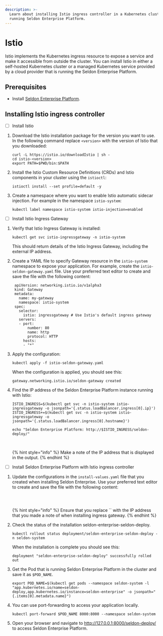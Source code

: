 ```yaml
---
description: >-
  Learn about installing Istio ingress controller in a Kubernetes cluster
  running Seldon Enterprise Platform.
---
```


# Istio

Istio implements the Kubernetes ingress resource to expose a service and make it accessible from outside the cluster. You can install Istio in either a self-hosted Kubernetes cluster or a managed Kubernetes service provided by a cloud provider that is running the Seldon Enterprise Platform.

## Prerequisites

* Install [Seldon Enterprise Platform](../seldon-enterprise-platform.md).

## Installing Istio ingress controller

* [ ] Install Istio

1.  Download the Istio installation package for the version you want to use. In the following command replace `<version>` with the version of Istio that you downloaded:

    ```
    curl -L https://istio.io/downloadIstio | sh -
    cd istio-<version>
    export PATH=$PWD/bin:$PATH
    ```
2.  Install the Istio Custom Resource Definitions (CRDs) and Istio components in your cluster using the `istioctl`:

    ```
    istioctl install --set profile=default -y
    ```
3.  Create a namespace where you want to enable Istio automatic sidecar injection. For example in the namespace `istio-system`:

    ```
    kubectl label namespace istio-system istio-injection=enabled
    ```

* [ ] Install Istio Ingress Gateway

1.  Verify that Istio Ingress Gateway is installed:

    ```
    kubectl get svc istio-ingressgateway -n istio-system
    ```

    This should return details of the Istio Ingress Gateway, including the external IP address.
2.  Create a YAML file to specify Gateway resource in the `istio-system` namespace to expose your application. For example, create the `istio-seldon-gateway.yaml` file. Use your preferred text editor to create and save the file with the following content:

    ```
     apiVersion: networking.istio.io/v1alpha3
     kind: Gateway
     metadata:
       name: my-gateway
       namespace: istio-system
     spec:
       selector:
         istio: ingressgateway # Use Istio's default ingress gateway
       servers:
       - port:
           number: 80
           name: http
           protocol: HTTP
         hosts:
         - "*"
    ```
3.  Apply the configuration:

    ```
    kubectl apply -f istio-seldon-gateway.yaml
    ```

    When the configuration is applied, you should see this:

    ```
    gateway.networking.istio.io/seldon-gateway created
    ```
4.  Find the IP address of the Seldon Enterprise Platform instance running with Istio:

    ```
    ISTIO_INGRESS=$(kubectl get svc -n istio-system istio-ingressgateway -o jsonpath='{.status.loadBalancer.ingress[0].ip}')
    ISTIO_INGRESS+=$(kubectl get svc -n istio-system istio-ingressgateway -o jsonpath='{.status.loadBalancer.ingress[0].hostname}')

    echo "Seldon Enterprise Platform: http://$ISTIO_INGRESS/seldon-deploy/"

    ```
    <br>

    {% hint style="info" %}
    Make a note of the IP address that is displayed in the output.
    {% endhint %}
  
* [ ] Install Seldon Enterprise Platform with Istio ingress controller

1. Update the configurations in the `install-values.yaml` file that you created when installing Seldon Enterprise. Use your preferred text editor to create and save the file with the following content:
    ```
      
   
    ```
    <br>
    {% hint style="info" %}
    Ensure that you replace `<ip_address>` with the IP address that you made a note of when installing ingress gateway.
    {% endhint %}
1.  Check the status of the installation seldon-enterprise-seldon-deploy.

    ```
    kubectl rollout status deployment/seldon-enterprise-seldon-deploy -n seldon-system
    ```

    When the installation is complete you should see this:

    ```
    deployment "seldon-enterprise-seldon-deploy" successfully rolled out
    ```

1.  Get the Pod that is running Seldon Enterprise Platform in the cluster and save it as `$POD_NAME`.

    ```
    export POD_NAME=$(kubectl get pods --namespace seldon-system -l "app.kubernetes.io/name=seldon-deploy,app.kubernetes.io/instance=seldon-enterprise" -o jsonpath="{.items[0].metadata.name}")
    ```

1.  You can use port-forwarding to access your application locally.

    ```
    kubectl port-forward $POD_NAME 8000:8000 --namespace seldon-system
    ```

1. Open your browser and navigate to http://127.0.0.1:8000/seldon-deploy/ to access Seldon Enterprise Platform.
